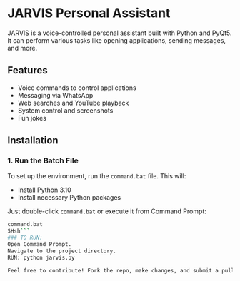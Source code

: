 # JARVIS Personal Assistant

JARVIS is a voice-controlled personal assistant built with Python and PyQt5. It can perform various tasks like opening applications, sending messages, and more.

## Features

- Voice commands to control applications
- Messaging via WhatsApp
- Web searches and YouTube playback
- System control and screenshots
- Fun jokes

## Installation

### 1. Run the Batch File

To set up the environment, run the `command.bat` file. This will:

- Install Python 3.10
- Install necessary Python packages

Just double-click `command.bat` or execute it from Command Prompt:

```sh
command.bat
SHsh```
### TO RUN:
Open Command Prompt.
Navigate to the project directory.
RUN: python jarvis.py

Feel free to contribute! Fork the repo, make changes, and submit a pull request.
